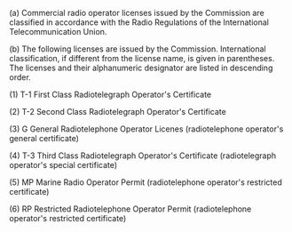 (a) Commercial radio operator licenses issued by the Commission are classified in accordance with the Radio Regulations of the International Telecommunication Union.

(b) The following licenses are issued by the Commission. International classification, if different from the license name, is given in parentheses. The licenses and their alphanumeric designator are listed in descending order.

(1) T-1 First Class Radiotelegraph Operator's Certificate

(2) T-2 Second Class Radiotelegraph Operator's Certificate

(3) G General Radiotelephone Operator Licenes (radiotelephone operator's general certificate)

(4) T-3 Third Class Radiotelegraph Operator's Certificate (radiotelegraph operator's special certificate)

(5) MP Marine Radio Operator Permit (radiotelephone operator's restricted certificate)

(6) RP Restricted Radiotelephone Operator Permit (radiotelephone operator's restricted certificate)


